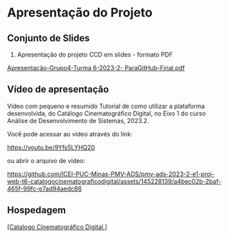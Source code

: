 # Apresentação do Projeto

## Conjunto de Slides

1. Apresentação do projeto CCD em slides - formato PDF

[Apresentação-Grupo4-Turma 6-2023-2- ParaGitHub-Final.pdf](https://github.com/ICEI-PUC-Minas-PMV-ADS/pmv-ads-2023-2-e1-proj-web-t6-catalogocinematograficodigital/files/13573924/Apresentacao-Grupo4-Turma.6-2023-2-.ParaGitHub-Final.pdf)



## Vídeo de apresentação

Vídeo com pequeno e resumido Tutorial de como utilizar a plataforma desenvolvida, do Catálogo Cinematográfico Digital, no Eixo 1 do curso Análise de Desenvolvimento de Sistemas, 2023.2.

Você pode acessar ao vídeo através do link:

https://youtu.be/9Yfs5LYHQ20


ou abrir o arquivo de vídeo:

https://github.com/ICEI-PUC-Minas-PMV-ADS/pmv-ads-2023-2-e1-proj-web-t6-catalogocinematograficodigital/assets/145228139/a4bec02b-2baf-465f-99fc-e7ad94aedc86

## Hospedagem

[[Catalogo Cinematográfico Digital.]](https://icei-puc-minas-pmv-ads.github.io/pmv-ads-2023-2-e1-proj-web-t6-catalogocinematograficodigital/codigo-fonte/src/pages/index.html)

